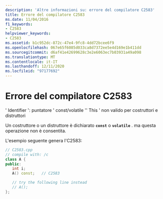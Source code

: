 ```yaml
---
description: 'Altre informazioni su: errore del compilatore C2583'
title: Errore del compilatore C2583
ms.date: 11/04/2016
f1_keywords:
- C2583
helpviewer_keywords:
- C2583
ms.assetid: b1c952dc-872c-47e4-9fc8-4dd72bcee6f9
ms.openlocfilehash: 067e65f6085d033ca8d7372ee5e4d169e1b411dd
ms.sourcegitcommit: d6af41e42699628c3e2e6063ec7b03931a49a098
ms.translationtype: MT
ms.contentlocale: it-IT
ms.lasthandoff: 12/11/2020
ms.locfileid: "97177692"
---
```

# <a name="compiler-error-c2583"></a>Errore del compilatore C2583

' Identifier ': puntatore ' const/volatile '' This ' non valido per costruttori e distruttori

Un costruttore o un distruttore è dichiarato **`const`** o **`volatile`** . ma questa operazione non è consentita.

L'esempio seguente genera l'C2583:

```cpp
// C2583.cpp
// compile with: /c
class A {
public:
   int i;
   A() const;   // C2583

   // try the following line instead
   // A();
};
```
